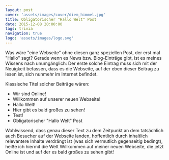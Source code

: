 ```yaml
---
layout: post
cover: 'assets/images/cover/diem_himmel.jpg'
title: Obligatorischer "Hallo Welt" Post
date: 2015-12-08 20:00:00
tags: trivia
navigation: true
logo: 'assets/images/logo.svg'
---
```


Was wäre "eine Webseite" ohne diesen ganz speziellen Post, der erst mal "Hallo" sagt? Gerade wenn es News bzw. Blog-Einträge gibt, ist es meines Wissens nach unumgänglich: Der erste solche Eintrag muss sich mit der Neuigkeit befassen, dass es die Webseite, auf der eben dieser Beitrag zu lesen ist, sich nunmehr im Internet befindet.

Klassische Titel solcher Beiträge wären:

 - Wir sind Online!
 - Willkommen auf unserer neuen Webseite!
 - Hallo Welt!
 - Hier gibt es bald großes zu sehen!
 - Test!
 - Obligatorischer "Hallo Welt" Post

Wohlwissend, dass genau dieser Text zu dem Zeitpunkt an dem tatsächlich auch Besucher auf der Webseite landen, hoffentlich durch inhaltlich relevantere Inhalte verdrängt ist (was sich vermutlich gegenseitig bedingt), heiße ich hiermit die Welt Willkommen auf meiner neuen Webseite, die jetzt Online ist und auf der es bald großes zu sehen gibt!